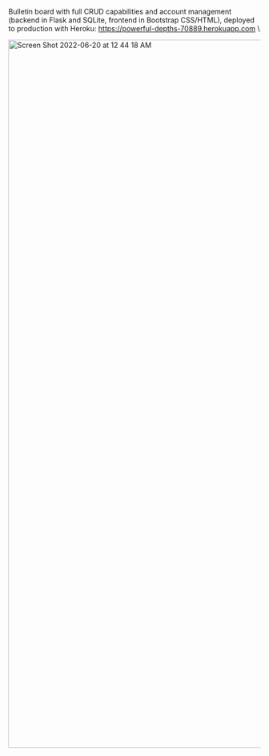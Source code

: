Bulletin board with full CRUD capabilities and account management (backend in Flask and SQLite, frontend in Bootstrap CSS/HTML), deployed to production with Heroku: https://powerful-depths-70889.herokuapp.com \

<img width="1415" alt="Screen Shot 2022-06-20 at 12 44 18 AM" src="https://user-images.githubusercontent.com/83895508/174552954-e13aacb8-2da6-4afa-816b-169b6190fffe.png">
